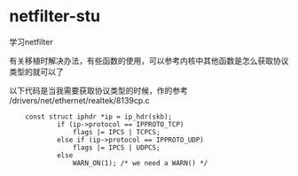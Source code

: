 # netfilter-stu
学习netfilter

有关移植时解决办法，有些函数的使用，可以参考内核中其他函数是怎么获取协议类型的就可以了

以下代码是当我需要获取协议类型的时候，作的参考 /drivers/net/ethernet/realtek/8139cp.c
````
	const struct iphdr *ip = ip_hdr(skb);
			if (ip->protocol == IPPROTO_TCP)
				flags |= IPCS | TCPCS;
			else if (ip->protocol == IPPROTO_UDP)
				flags |= IPCS | UDPCS;
			else
				WARN_ON(1);	/* we need a WARN() */
````
